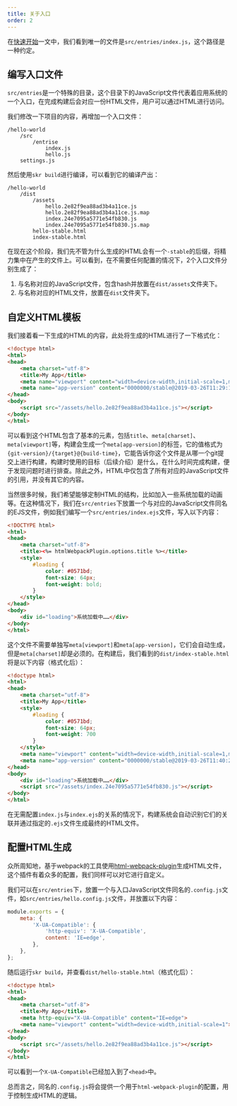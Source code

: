 ```yaml
---
title: 关于入口
order: 2
---
```


在[快速开始](quick-start.md)一文中，我们看到唯一的文件是`src/entries/index.js`，这个路径是一种约定。

## 编写入口文件

`src/entries`是一个特殊的目录，这个目录下的JavaScript文件代表着应用系统的一个入口，在完成构建后会对应一份HTML文件，用户可以通过HTML进行访问。

我们修改一下项目的内容，再增加一个入口文件：

```
/hello-world
    /src
        /entrise
            index.js
            hello.js
    settings.js
```

然后使用`skr build`进行编译，可以看到它的编译产出：

```
/hello-world
    /dist
        /assets
            hello.2e82f9ea88ad3b4a11ce.js
            hello.2e82f9ea88ad3b4a11ce.js.map
            index.24e7095a5771e54fb830.js
            index.24e7095a5771e54fb830.js.map
        hello-stable.html
        index-stable.html
```

在现在这个阶段，我们先不管为什么生成的HTML会有一个`-stable`的后缀，将精力集中在产生的文件上。可以看到，在不需要任何配置的情况下，2个入口文件分别生成了：

1. 与名称对应的JavaScript文件，包含hash并放置在`dist/assets`文件夹下。
2. 与名称对应的HTML文件，放置在`dist`文件夹下。

## 自定义HTML模板

我们接着看一下生成的HTML的内容，此处将生成的HTML进行了一下格式化：

```html
<!doctype html>
<html>
<head>
    <meta charset="utf-8">
    <title>My App</title>
    <meta name="viewport" content="width=device-width,initial-scale=1,maximum-scale=1,user-scalable=no">
    <meta name="app-version" content="0000000/stable@2019-03-26T11:29:10.550Z">
</head>
<body>
    <script src="/assets/hello.2e82f9ea88ad3b4a11ce.js"></script>
</body>
</html>
```

可以看到这个HTML包含了基本的元素，包括`title`、`meta[charset]`、`meta[viewport]`等，构建会生成一个`meta[app-version]`的标签，它的值格式为`{git-version}/{target}@{build-time}`，它能告诉你这个文件是从哪一个git提交上进行构建，构建时使用的目标（后续介绍）是什么，在什么时间完成构建，便于发现问题时进行排查。除此之外，HTML中仅包含了所有对应的JavaScript文件的引用，并没有其它的内容。

当然很多时候，我们希望能够定制HTML的结构，比如加入一些系统加载的动画等。在这种情况下，我们在`src/entries`下放置一个与对应的JavaScript文件同名的EJS文件，例如我们编写一个`src/entries/index.ejs`文件，写入以下内容：

```html
<!DOCTYPE html>
<html>
<head>
    <meta charset="utf-8">
    <title><%= htmlWebpackPlugin.options.title %></title>
    <style>
        #loading {
            color: #0571bd;
            font-size: 64px;
            font-weight: bold;
        }
    </style>
</head>
<body>
    <div id="loading">系统加载中……</div>
</body>
</html>
```

这个文件不需要单独写`meta[viewport]`和`meta[app-version]`，它们会自动生成，但是`meta[charset]`却是必须的。在构建后，我们看到的`dist/index-stable.html`将是以下内容（格式化后）：

```html
<!doctype html>
<html>
<head>
    <meta charset="utf-8">
    <title>My App</title>
    <style>
        #loading {
            color: #0571bd;
            font-size: 64px;
            font-weight: 700
        }
    </style>
    <meta name="viewport" content="width=device-width,initial-scale=1,maximum-scale=1,user-scalable=no">
    <meta name="app-version" content="0000000/stable@2019-03-26T11:40:25.631Z">
</head>
<body>
    <div id="loading">系统加载中……</div>
    <script src="/assets/index.24e7095a5771e54fb830.js"></script>
</body>
</html>
```

在无需配置`index.js`与`index.ejs`的关系的情况下，构建系统会自动识别它们的关联并通过指定的`.ejs`文件生成最终的HTML文件。

## 配置HTML生成

众所周知地，基于webpack的工具使用[html-webpack-plugin](https://github.com/jantimon/html-webpack-plugin)生成HTML文件，这个插件有着众多的配置，我们同样可以对它进行自定义。

我们可以在`src/entries`下，放置一个与入口JavaScript文件同名的`.config.js`文件，如`src/entries/hello.config.js`文件，并放置以下内容：

```javascript
module.exports = {
    meta: {
        'X-UA-Compatible': {
            'http-equiv': 'X-UA-Compatible',
            content: 'IE=edge',
        },
    },
};
```

随后运行`skr build`，并查看`dist/hello-stable.html`（格式化后）：

```html
<!doctype html>
<html>
<head>
    <meta charset="utf-8">
    <title>My App</title>
    <meta http-equiv="X-UA-Compatible" content="IE=edge">
    <meta name="viewport" content="width=device-width,initial-scale=1">
</head>
<body>
    <script src="/assets/hello.2e82f9ea88ad3b4a11ce.js"></script>
</body>
</html>
```

可以看到一个`X-UA-Compatible`已经加入到了`<head>`中。

总而言之，同名的`.config.js`将会提供一个用于`html-webpack-plugin`的配置，用于控制生成HTML的逻辑。
